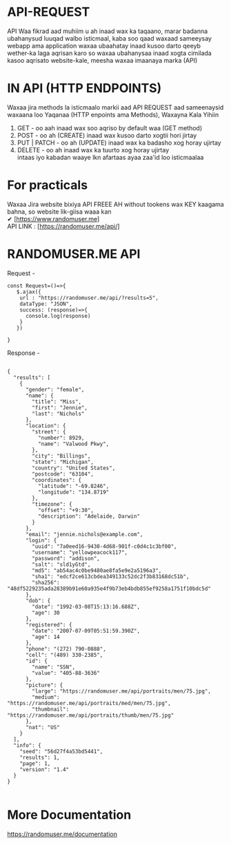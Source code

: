 # API-REQUEST
API Waa fikrad aad muhiim u ah inaad wax ka taqaano, marar badanna ubahanysud luuqad walbo isticmaal,
kaba soo qaad waxaad sameeysay webapp ama application waxaa ubaahatay inaad kusoo darto qeeyb wether-ka laga aqrisan karo so waxaa ubahanysaa inaad xogta cimilada
kasoo aqrisato website-kale, meesha waxaa imaanaya marka (API)

# IN API (HTTP ENDPOINTS)
Waxaa jira methods la isticmaalo markii aad API REQUEST aad sameenaysid waxaana loo Yaqanaa (HTTP enpoints ama Methods),
Waxayna Kala Yihiin<br>
1. GET - oo aah inaad wax soo aqriso by default waa (GET method)
2. POST - oo ah (CREATE) inaad wax kusoo darto xogtii hori jirtay
3. PUT | PATCH - oo ah (UPDATE) inaad wax ka badasho xog horay ujirtay
4. DELETE - oo ah inaad wax ka tuurto xog horay ujirtay <br>
intaas iyo kabadan waaye lkn afartaas ayaa zaa'id loo isticmaalaa

# For practicals
Waxaa Jira website bixiya API FREEE AH without tookens wax KEY kaagama bahna, so website lik-giisa waaa kan<br>
✔ [https://www.randomuser.me] <br>
API LINK : [https://randomuser.me/api/]


# RANDOMUSER.ME API
Request -
```
const Request=()=>{
   $.ajax({
    url : "https://randomuser.me/api/?results=5",
    dataType: "JSON",
    success: (response)=>{
      console.log(response)
    }
   })

}

```

Response - 
```

{
  "results": [
    {
      "gender": "female",
      "name": {
        "title": "Miss",
        "first": "Jennie",
        "last": "Nichols"
      },
      "location": {
        "street": {
          "number": 8929,
          "name": "Valwood Pkwy",
        },
        "city": "Billings",
        "state": "Michigan",
        "country": "United States",
        "postcode": "63104",
        "coordinates": {
          "latitude": "-69.8246",
          "longitude": "134.8719"
        },
        "timezone": {
          "offset": "+9:30",
          "description": "Adelaide, Darwin"
        }
      },
      "email": "jennie.nichols@example.com",
      "login": {
        "uuid": "7a0eed16-9430-4d68-901f-c0d4c1c3bf00",
        "username": "yellowpeacock117",
        "password": "addison",
        "salt": "sld1yGtd",
        "md5": "ab54ac4c0be9480ae8fa5e9e2a5196a3",
        "sha1": "edcf2ce613cbdea349133c52dc2f3b83168dc51b",
        "sha256": "48df5229235ada28389b91e60a935e4f9b73eb4bdb855ef9258a1751f10bdc5d"
      },
      "dob": {
        "date": "1992-03-08T15:13:16.688Z",
        "age": 30
      },
      "registered": {
        "date": "2007-07-09T05:51:59.390Z",
        "age": 14
      },
      "phone": "(272) 790-0888",
      "cell": "(489) 330-2385",
      "id": {
        "name": "SSN",
        "value": "405-88-3636"
      },
      "picture": {
        "large": "https://randomuser.me/api/portraits/men/75.jpg",
        "medium": "https://randomuser.me/api/portraits/med/men/75.jpg",
        "thumbnail": "https://randomuser.me/api/portraits/thumb/men/75.jpg"
      },
      "nat": "US"
    }
  ],
  "info": {
    "seed": "56d27f4a53bd5441",
    "results": 1,
    "page": 1,
    "version": "1.4"
  }
}


```

# More Documentation
https://randomuser.me/documentation


